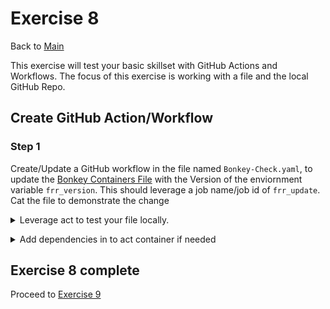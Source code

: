 # Exercise 8

Back to [Main](../README.md)

This exercise will test your basic skillset with GitHub Actions and Workflows.
The focus of this exercise is working with a file and the local GitHub Repo.

## Create GitHub Action/Workflow

### Step 1

Create/Update a GitHub workflow in the file named `Bonkey-Check.yaml`,
to update the [Bonkey Containers File](./BonkeyContainers.yaml) with the Version
of the enviornment variable `frr_version`.
This should leverage a job name/job id of `frr_update`.
Cat the file to demonstrate the change

<details>
  <summary>
  Leverage act to test your file locally.
  </summary>

  ```code
    Create your file in the .github folder
    cd /workspaces/BonkeyWonkers
    act -l
    act -j name_of_job
 ```

 </details>
  </p>

<details>
  <summary>
  Add dependencies in to act container if needed
  </summary>

  ```code
cd /workspaces/BonkeyWonkers/exercise6
docker build -t act-local .
docker tag act-local:latest localhost:5000/act-local:latest
docker image push localhost:5000/act-local:latest
cd /workspaces/BonkeyWonkers
 ```

 </details>
  </p>

## Exercise 8 complete

Proceed to [Exercise 9](../exercise9/README.md)
